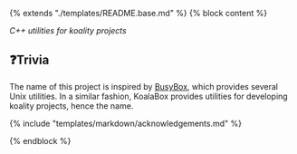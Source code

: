 {% extends "./templates/README.base.md" %}
{% block content %}

_C++ utilities for koality projects_

## ❓Trivia

The name of this project is inspired by [BusyBox], which provides several Unix utilities.
In a similar fashion, KoalaBox provides utilities for developing koality projects, hence the name.

[BusyBox]: https://en.wikipedia.org/wiki/BusyBox

{% include "templates/markdown/acknowledgements.md" %}

{% endblock %}